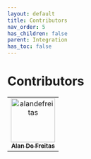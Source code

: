 ```yaml
---
layout: default
title: Contributors
nav_order: 5
has_children: false
parent: Integration
has_toc: false
---
```

# Contributors

<!-- readme: collaborators,contributors -start --> 
<table>
<tr>
    <td align="center">
        <a href="https://github.com/alandefreitas">
            <img src="https://avatars0.githubusercontent.com/u/5369819?v=4" width="100;" alt="alandefreitas"/>
            <br />
            <sub><b>Alan De Freitas</b></sub>
        </a>
    </td></tr>
</table>
<!-- readme: collaborators,contributors -end -->




<!-- Generated with mdsplit: https://github.com/alandefreitas/mdsplit -->

